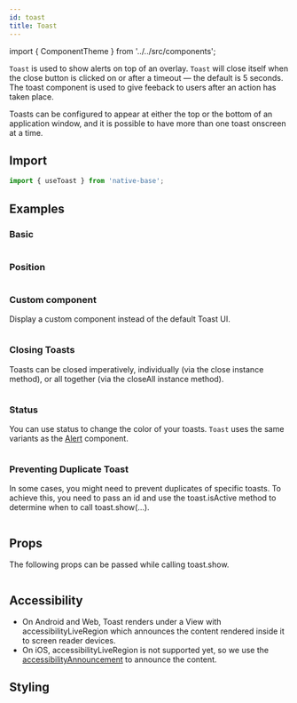 ```yaml
---
id: toast
title: Toast
---
```


import { ComponentTheme } from '../../src/components';

`Toast` is used to show alerts on top of an overlay. `Toast` will close itself when the close button is clicked on or after a timeout — the default is 5 seconds. The toast component is used to give feeback to users after an action has taken place.

Toasts can be configured to appear at either the top or the bottom of an application window, and it is possible to have more than one toast onscreen at a time.

## Import

```jsx
import { useToast } from 'native-base';
```

## Examples

### Basic

```ComponentSnackPlayer path=composites,Toast,Basic.tsx

```

### Position

```ComponentSnackPlayer path=composites,Toast,ToastPositions.tsx

```

### Custom component

Display a custom component instead of the default Toast UI.

```ComponentSnackPlayer path=composites,Toast,CustomComponent.tsx

```

### Closing Toasts

Toasts can be closed imperatively, individually (via the close instance method), or all together (via the closeAll instance method).

```ComponentSnackPlayer path=composites,Toast,CloseToast.tsx

```

### Status

You can use status to change the color of your toasts.
`Toast` uses the same variants as the [Alert](alert.md) component.

```ComponentSnackPlayer path=composites,Toast,ToastStatus.tsx

```

### Preventing Duplicate Toast

In some cases, you might need to prevent duplicates of specific toasts. To achieve this, you need to pass an id and use the toast.isActive method to determine when to call toast.show(...).

```ComponentSnackPlayer path=composites,Toast,PreventDuplicate.tsx

```

## Props

The following props can be passed while calling toast.show.

```ComponentPropTable path=composites,Toast,ToastDummy.tsx

```

## Accessibility

- On Android and Web, Toast renders under a View with accessibilityLiveRegion which announces the content rendered inside it to screen reader devices.
- On iOS, accessibilityLiveRegion is not supported yet, so we use the [accessibilityAnnouncement](https://reactnative.dev/docs/accessibilityinfo#announceforaccessibility) to announce the content.

## Styling

<ComponentTheme name="toast" />
